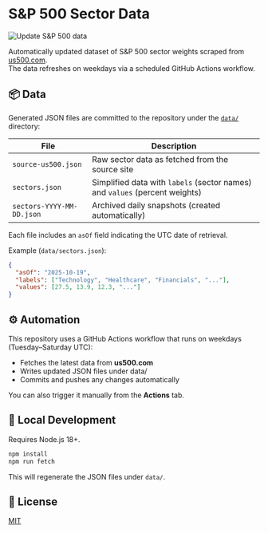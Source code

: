 # S&P 500 Sector Data
![Update S&P 500 data](https://github.com/jsubroto/sp500-data/actions/workflows/update.yml/badge.svg)

Automatically updated dataset of S&P 500 sector weights scraped from [us500.com](https://us500.com/sp500-companies-by-sector).  
The data refreshes on weekdays via a scheduled GitHub Actions workflow.

## 📦 Data

Generated JSON files are committed to the repository under the [`data/`](data) directory:

| File | Description |
|------|-------------|
| `source-us500.json` | Raw sector data as fetched from the source site |
| `sectors.json` | Simplified data with `labels` (sector names) and `values` (percent weights) |
| `sectors-YYYY-MM-DD.json` | Archived daily snapshots (created automatically) |

Each file includes an `asOf` field indicating the UTC date of retrieval.

Example (`data/sectors.json`):

```json
{
  "asOf": "2025-10-19",
  "labels": ["Technology", "Healthcare", "Financials", "..."],
  "values": [27.5, 13.9, 12.3, "..."]
}
```

## ⚙️ Automation

This repository uses a GitHub Actions workflow that runs on weekdays (Tuesday–Saturday UTC):

- Fetches the latest data from **us500.com**
- Writes updated JSON files under data/
- Commits and pushes any changes automatically

You can also trigger it manually from the **Actions** tab.

## 🧰 Local Development

Requires Node.js 18+.


```bash
npm install
npm run fetch
```

This will regenerate the JSON files under `data/`.

## 📄 License

[MIT](LICENSE)
